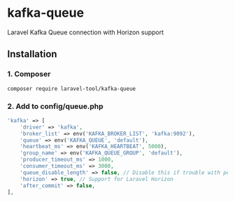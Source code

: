 # kafka-queue
Laravel Kafka Queue connection with Horizon support

## Installation

### 1. Composer
```shell
composer require laravel-tool/kafka-queue
```

### 2. Add to config/queue.php
```php
'kafka' => [
    'driver' => 'kafka',
    'broker_list' => env('KAFKA_BROKER_LIST', 'kafka:9092'),
    'queue' => env('KAFKA_QUEUE', 'default'),
    'heartbeat_ms' => env('KAFKA_HEARTBEAT', 5000),
    'group_name' => env('KAFKA_QUEUE_GROUP', 'default'),
    'producer_timeout_ms' => 1000,
    'consumer_timeout_ms' => 3000,
    'queue_disable_length' => false, // Disable this if trouble with performance
    'horizon' => true, // Support for Laravel Horizon
    'after_commit' => false,
],
```
